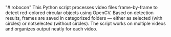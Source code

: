 "# robocon" 
This Python script processes video files frame-by-frame to detect red-colored circular objects using OpenCV. 
Based on detection results, frames are saved in categorized folders — either as selected (with circles) or notselected (without circles). 
The script works on multiple videos and organizes output neatly for each video.


